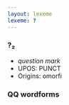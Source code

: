 ```yaml
---
layout: lexeme
lexeme: ?
---
```


###  ?₂

* _question mark_
* UPOS:  PUNCT
* Origins: omorfi 


### QQ wordforms


